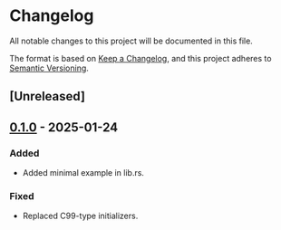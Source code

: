 # Changelog

All notable changes to this project will be documented in this file.

The format is based on [Keep a Changelog](https://keepachangelog.com/en/1.0.0/),
and this project adheres to [Semantic Versioning](https://semver.org/spec/v2.0.0.html).

## [Unreleased]

## [0.1.0](https://github.com/Lowsecs/rive-rs/releases/tag/rive-rs-v0.1.0) - 2025-01-24

### Added

- Added minimal example in lib.rs.

### Fixed

- Replaced C99-type initializers.
